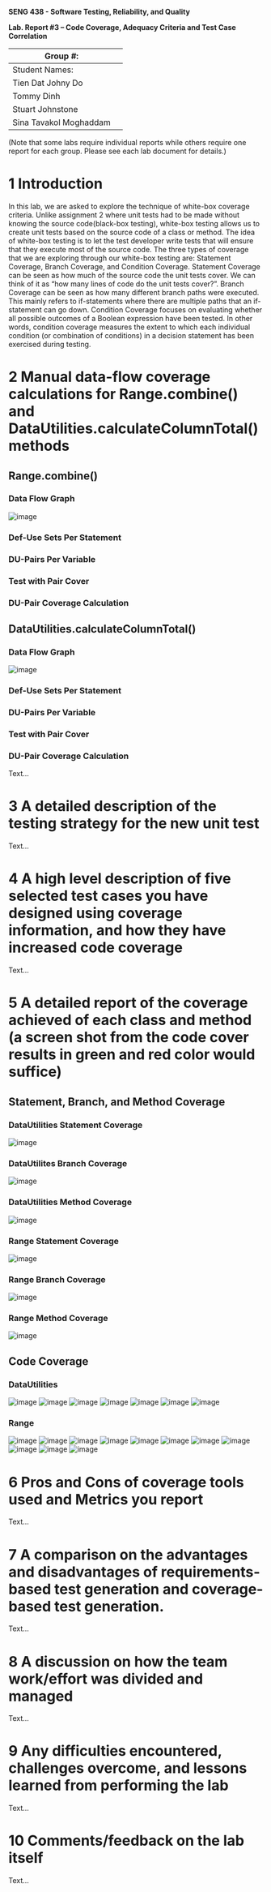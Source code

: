 **SENG 438 - Software Testing, Reliability, and Quality**

**Lab. Report #3 – Code Coverage, Adequacy Criteria and Test Case Correlation**

| Group \#:      |     |
| -------------- | --- |
| Student Names: |     |
| Tien Dat Johny Do               |     |
| Tommy Dinh               |     |
| Stuart Johnstone               |     |
| Sina Tavakol Moghaddam               |     |

(Note that some labs require individual reports while others require one report
for each group. Please see each lab document for details.)

# 1 Introduction

In this lab, we are asked to explore the technique of white-box coverage criteria. Unlike assignment 2 where unit tests had to be made without knowing the source code(black-box testing), white-box testing allows us to create unit tests based on the source code of a class or method. The idea of white-box testing is to let the test developer write tests that will ensure that they execute most of the source code. The three types of coverage that we are exploring through our white-box testing are: Statement Coverage, Branch Coverage, and Condition Coverage. Statement Coverage can be seen as how much of the source code the unit tests cover. We can think of it as “how many lines of code do the unit tests cover?”. Branch Coverage can be seen as how many different branch paths were executed. This mainly refers to if-statements where there are multiple paths that an if-statement can go down. Condition Coverage focuses on evaluating whether all possible outcomes of a Boolean expression have been tested. In other words, condition coverage measures the extent to which each individual condition (or combination of conditions) in a decision statement has been exercised during testing.

# 2 Manual data-flow coverage calculations for Range.combine() and DataUtilities.calculateColumnTotal() methods
## Range.combine()
### Data Flow Graph
![image](https://user-images.githubusercontent.com/81772838/222837455-ff0fab1d-5dba-4c1a-8339-7c684321d631.png)

### Def-Use Sets Per Statement
### DU-Pairs Per Variable
### Test with Pair Cover
### DU-Pair Coverage Calculation

## DataUtilities.calculateColumnTotal()
### Data Flow Graph
![image](https://user-images.githubusercontent.com/81772838/222837514-fa35b7d2-4bfa-4aa5-a9a6-48022683371a.png)

### Def-Use Sets Per Statement
### DU-Pairs Per Variable
### Test with Pair Cover
### DU-Pair Coverage Calculation

Text…

# 3 A detailed description of the testing strategy for the new unit test

Text…

# 4 A high level description of five selected test cases you have designed using coverage information, and how they have increased code coverage

Text…

# 5 A detailed report of the coverage achieved of each class and method (a screen shot from the code cover results in green and red color would suffice)
## Statement, Branch, and Method Coverage
### DataUtilities Statement Coverage 
![image](https://user-images.githubusercontent.com/81772838/222799703-932bc04b-4e8d-4279-ab2b-06274c4a614c.png)

### DataUtilites Branch Coverage
![image](https://user-images.githubusercontent.com/81772838/222799816-f4ed2d22-3001-48e0-b90f-95ca2de02ec6.png)

### DataUtilities Method Coverage
![image](https://user-images.githubusercontent.com/81772838/222800050-a1c535a5-4f3a-4f5d-be10-362ece9b08b9.png)


### Range Statement Coverage
![image](https://user-images.githubusercontent.com/81772838/222640308-b78efef7-943c-4932-ae90-e4faaf5f9fb5.png)

### Range Branch Coverage
![image](https://user-images.githubusercontent.com/81772838/222640362-37a2b9a0-3b39-4a14-81b0-fcc76ce7eb99.png)

### Range Method Coverage
![image](https://user-images.githubusercontent.com/81772838/222640404-a71c461f-10dd-48e6-b119-54dd2a3ba024.png)

## Code Coverage
### DataUtilities
![image](https://user-images.githubusercontent.com/81772838/222805819-99625bf8-ebef-496c-b45b-d9a471558822.png)
![image](https://user-images.githubusercontent.com/81772838/222805852-294529d3-15e8-4151-8e8c-9936adc7a68f.png)
![image](https://user-images.githubusercontent.com/81772838/222805898-d29bb8b6-6785-4f88-b47b-6bb73fd6572b.png)
![image](https://user-images.githubusercontent.com/81772838/222805943-95a705c2-b7fa-436b-8c5b-90ecbe0d1465.png)
![image](https://user-images.githubusercontent.com/81772838/222805971-f596247b-e8d7-46e5-a343-39976e01cd0c.png)
![image](https://user-images.githubusercontent.com/81772838/222806028-18ec7e98-041a-4849-b9f9-727f690f3d87.png)
![image](https://user-images.githubusercontent.com/81772838/222806048-ee839e65-df3e-458f-93ea-a4e07b22a6b1.png)


### Range
![image](https://user-images.githubusercontent.com/81772838/222804763-5a9b6f98-57fd-4b65-90e6-709539c62e17.png)
![image](https://user-images.githubusercontent.com/81772838/222804815-eb922890-53fb-4c27-96fd-489e03e397b9.png)
![image](https://user-images.githubusercontent.com/81772838/222804843-4ceadf5b-cc76-4874-8468-237be22b2669.png)
![image](https://user-images.githubusercontent.com/81772838/222804879-42bee853-e197-4255-9dd0-feec3b50d346.png)
![image](https://user-images.githubusercontent.com/81772838/222805003-481a7160-a42b-4b15-a63b-d16ecc6a8891.png)
![image](https://user-images.githubusercontent.com/81772838/222805029-1699bfe3-f4f2-4a9f-ad18-b700e592a5e0.png)
![image](https://user-images.githubusercontent.com/81772838/222805071-3997f8fc-2d50-4122-a1b1-bb9db479bd19.png)
![image](https://user-images.githubusercontent.com/81772838/222805119-7750ab48-d927-4c66-8972-9f64b8d172ea.png)
![image](https://user-images.githubusercontent.com/81772838/222805157-02b955e5-5345-483f-8789-cb80f0755eaf.png)
![image](https://user-images.githubusercontent.com/81772838/222805196-d58dddc5-9021-4f1e-8252-8cad87e4b5bb.png)
![image](https://user-images.githubusercontent.com/81772838/222805221-0d72e484-f0b5-43ee-a74f-fb35d1825ab2.png)



# 6 Pros and Cons of coverage tools used and Metrics you report

Text…

# 7 A comparison on the advantages and disadvantages of requirements-based test generation and coverage-based test generation.

Text…

# 8 A discussion on how the team work/effort was divided and managed

Text…

# 9 Any difficulties encountered, challenges overcome, and lessons learned from performing the lab

Text…

# 10 Comments/feedback on the lab itself

Text…
